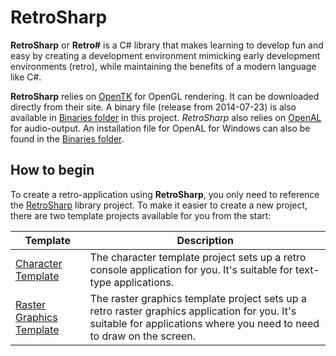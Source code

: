 # RetroSharp

**RetroSharp** or **Retro#** is a C# library that makes learning to develop fun and easy by creating a development 
environment mimicking early development environments (retro), while maintaining the benefits of a modern language
like C#.

**RetroSharp** relies on [OpenTK](http://www.opentk.com/) for OpenGL rendering. It can be downloaded directly from
their site. A binary file (release from 2014-07-23) is also available in [Binaries folder](Binaries/OpenTK/Release) in this project. 
*RetroSharp* also relies on [OpenAL](https://www.openal.org/) for audio-output. An installation file for OpenAL
for Windows can also be found in the [Binaries folder](Binaries/OpenAL).

## How to begin

To create a retro-application using **RetroSharp**, you only need to reference the [RetroSharp](RetroSharp) library project.
To make it easier to create a new project, there are two template projects available for you from the start:

| Template | Description |
|----------|-------------|
| [Character Template](Examples/CharacterTemplate) | The character template project sets up a retro console application for you. It's suitable for text-type applications. |
| [Raster Graphics Template](Examples/RasterGraphicsTemplate) | The raster graphics template project sets up a retro raster graphics application for you. It's suitable for applications where you need to need to draw on the screen. |

